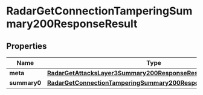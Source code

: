 

# RadarGetConnectionTamperingSummary200ResponseResult


## Properties

| Name | Type | Description | Notes |
|------------ | ------------- | ------------- | -------------|
|**meta** | [**RadarGetAttacksLayer3Summary200ResponseResultMeta**](RadarGetAttacksLayer3Summary200ResponseResultMeta.md) |  |  |
|**summary0** | [**RadarGetConnectionTamperingSummary200ResponseResultSummary0**](RadarGetConnectionTamperingSummary200ResponseResultSummary0.md) |  |  |



